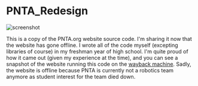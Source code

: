 # PNTA_Redesign

![screenshot](http://i.imgur.com/0yJZFGv.png)

This is a copy of the PNTA.org website source code.
I'm sharing it now that the website has gone offline. I wrote all of the code myself (excepting libraries of course) in my freshman year of high school.
I'm quite proud of how it came out (given my experience at the time), and you can see a snapshot of the website running this code on the [wayback machine](https://web.archive.org/web/20131026090356/http://www.pnta.org/).
Sadly, the website is offline because PNTA is currently not a robotics team anymore as student interest for the team died down.
